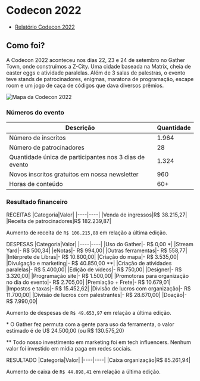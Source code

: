 # Codecon 2022

- [Relatório Codecon 2022](https://docs.google.com/presentation/d/1JJgjmS4c6pxXjX-xAq_lrOGgR-fime-zDVT_4f_s0Lg/edit?usp=sharing)

## Como foi?
A Codecon 2022 aconteceu nos dias 22, 23 e 24 de setembro no Gather Town, onde construímos a Z-City. Uma cidade baseada na Matrix, cheia de easter eggs e atividade paralelas. Além de 3 salas de palestras, o evento teve stands de patrocinadores, enigmas, maratona de programação, escape room e um jogo de caça de códigos que dava diversos prêmios.

![Mapa da Codecon 2022](https://user-images.githubusercontent.com/9409763/195596194-537bc0d7-a0fe-43d4-90c9-99e55ad0971b.jpg)

### Números do evento

|Descrição|Quantidade|
|----|----|
|Número de inscritos|1.964|
|Número de patrocinadores|28|
|Quantidade única de participantes nos 3 dias de evento|1.324|
|Novos inscritos gratuitos em nossa newsletter|960|
|Horas de conteúdo|60+|

### Resultado financeiro

RECEITAS
|Categoria|Valor|
|----|----|
|Venda de ingressos|R$ 38.215,27|
|Receita de patrocinadores|R$ 182.239,87|

Aumento de receita de `R$ 106.215,88` em relação a última edição.

DESPESAS
|Categoria|Valor|
|----|----|
|Uso do Gather|- R$ 0,00 \*|
|Stream Yard|- R$ 500,34|
|eNotas|- R$ 994,00|
|Outras ferramentas|- R$ 558,77|
|Intérprete de Libras|- R$ 10.800,00|
|Criação do mapa|- R$ 3.535,00|
|Divulgação e marketing|- R$ 40.850,00 \*\*|
|Criação de atividades paralelas|- R$ 5.400,00|
|Edição de vídeos|- R$ 750,00|
|Designer|- R$ 3.320,00|
|Programação site|- R$ 1.500,00|
|Promotoras para organização no dia do evento|- R$ 2.705,00|
|Premiação + Frete|- R$ 10.679,01|
|Impostos e taxas|- R$ 15.452,62|
|Divisão de lucros com organização|- R$ 11.700,00|
|Divisão de lucros com palestrantes|- R$ 28.670,00|
|Doação|- R$ 7.990,00|

Aumento de despesas de `R$ 49.653,97` em relação a última edição.

\* O Gather fez permuta com a gente para uso da ferramenta, o valor estimado é de U$ 24.500,00 (ou R$ 130.575,20)

\*\* Todo nosso investimento em marketing foi em tech influencers. Nenhum valor foi investido em mídia paga em redes sociais.

RESULTADO
|Categoria|Valor|
|----|----|
|Caixa organização|R$ 85.261,94|

Aumento de caixa de `R$ 44.898,41` em relação a última edição.
